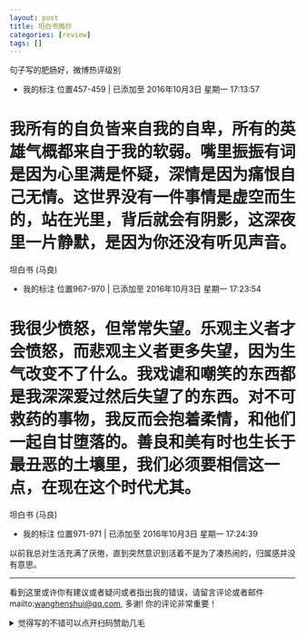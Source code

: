```yaml
---
layout: post
title: 坦白书摘抄
categories: [review]
tags: []
---
```


句子写的肥肠好，微博热评级别

<!-- more -->

- 我的标注 位置457-459 | 已添加至 2016年10月3日 星期一 17:13:57

我所有的自负皆来自我的自卑，所有的英雄气概都来自于我的软弱。嘴里振振有词是因为心里满是怀疑，深情是因为痛恨自己无情。这世界没有一件事情是虚空而生的，站在光里，背后就会有阴影，这深夜里一片静默，是因为你还没有听见声音。
==========
坦白书 (马良)
- 我的标注 位置967-970 | 已添加至 2016年10月3日 星期一 17:23:54

我很少愤怒，但常常失望。乐观主义者才会愤怒，而悲观主义者更多失望，因为生气改变不了什么。我戏谑和嘲笑的东西都是我深深爱过然后失望了的东西。对不可救药的事物，我反而会抱着柔情，和他们一起自甘堕落的。善良和美有时也生长于最丑恶的土壤里，我们必须要相信这一点，在现在这个时代尤其。
==========
坦白书 (马良)
- 我的标注 位置971-971 | 已添加至 2016年10月3日 星期一 17:24:39

以前我总对生活充满了厌倦，直到突然意识到活着不是为了凑热闹的，归属感并没有意思。

---

看到这里或许你有建议或者疑问或者指出我的错误，请留言评论或者邮件mailto:wanghenshui@qq.com, 多谢!  你的评论非常重要！

<details>
<summary>觉得写的不错可以点开扫码赞助几毛</summary>
<img src="https://wanghenshui.github.io/assets/wepay.png" alt="微信转账">
</details>